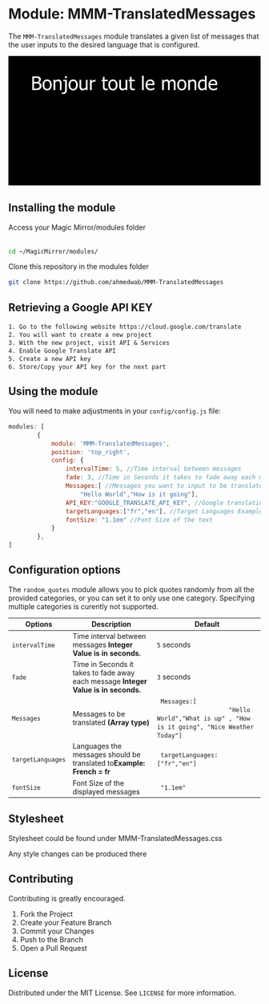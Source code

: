# Module: MMM-TranslatedMessages

The `MMM-TranslatedMessages` module translates a given list of messages that the user inputs to the desired language that is configured.

<img src="images/screenshot.png" alt="Display">

## Installing the module
Access your Magic Mirror/modules folder
```sh

cd ~/MagicMirror/modules/

```
Clone this repository in the modules folder
```sh
git clone https://github.com/ahmedwab/MMM-TranslatedMessages
```

## Retrieving a Google API KEY

	1. Go to the following website https://cloud.google.com/translate
	2. You will want to create a new project
	3. With the new project, visit API & Services
	4. Enable Google Translate API
	5. Create a new API key
	6. Store/Copy your API key for the next part 
	


## Using the module
You will need to make adjustments in your  `config/config.js` file:
````javascript
modules: [
		{
			module: 'MMM-TranslatedMessages',
			position: 'top_right',
			config: {
				intervalTime: 5, //Time interval between messages
				fade: 3, //Time in Seconds it takes to fade away each message
				Messages:[ //Messages you want to input to be translated
					"Hello World","How is it going"],
				API_KEY:"GOOGLE_TRANSLATE_API_KEY", //Google translation API Key
				targetLanguages:["fr","en"], //Target Languages Example: French:fr English:en
				fontSize: "1.1em" //Font Size of the text
			}
		},
]
````

## Configuration options
The `random_quotes` module allows you to pick quotes randomly from all the provided categories, or you can
set it to only use one category. Specifying multiple categories is curently not supported.

<table>
	<thead>
		<tr>
			<th>Options</th>
			<th>Description</th>
			<th>Default</th>
		</tr>
	</thead>
	<tbody>
		<tr>
			<td><code>intervalTime</code></td>
			<td>Time interval between messages <strong>Integer Value is in seconds.</strong></td>
			<td><code>5</code> seconds </td>
		</tr>
		<tr>
			<td><code>fade</code></td>
			<td>Time in Seconds it takes to fade away each message <strong>Integer Value is in seconds.</strong></td>
			<td><code>3</code> seconds </td>
		</tr>
		<tr>
			<td><code>Messages</code></td>
			<td>Messages to be translated <strong>(Array type)</strong></td>
			<td><code> Messages:[ 
					"Hello World","What is up" , "How is it going", "Nice Weather Today"]</code>  </td>
		</tr>
		<tr>
			<td><code>targetLanguages</code></td>
			<td>Languages the messages should be translated to<strong>Example: French = fr</strong></td>
			<td><code> targetLanguages:["fr","en"]</code>  </td>
		</tr>
		<tr>
			<td><code>fontSize</code></td>
			<td>Font Size of the displayed messages</td>
			<td><code> "1.1em"</code>  </td>
		</tr>
	</tbody>
</table>

## Stylesheet

Stylesheet could be found under MMM-TranslatedMessages.css

Any style changes can be produced there

<!-- CONTRIBUTING -->
## Contributing

Contributing is greatly encouraged.

1. Fork the Project
2. Create your Feature Branch 
3. Commit your Changes 
4. Push to the Branch 
5. Open a Pull Request



<!-- LICENSE -->
## License

Distributed under the MIT License. See `LICENSE` for more information.
